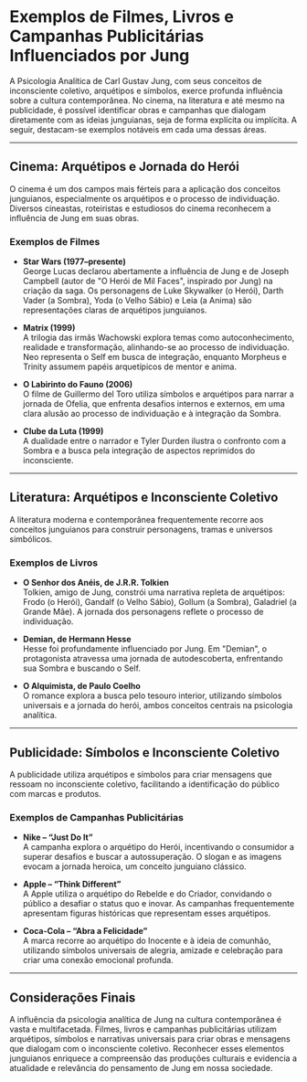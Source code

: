 
# Exemplos de Filmes, Livros e Campanhas Publicitárias Influenciados por Jung

A Psicologia Analítica de Carl Gustav Jung, com seus conceitos de inconsciente coletivo, arquétipos e símbolos, exerce profunda influência sobre a cultura contemporânea. No cinema, na literatura e até mesmo na publicidade, é possível identificar obras e campanhas que dialogam diretamente com as ideias junguianas, seja de forma explícita ou implícita. A seguir, destacam-se exemplos notáveis em cada uma dessas áreas.

---

## Cinema: Arquétipos e Jornada do Herói

O cinema é um dos campos mais férteis para a aplicação dos conceitos junguianos, especialmente os arquétipos e o processo de individuação. Diversos cineastas, roteiristas e estudiosos do cinema reconhecem a influência de Jung em suas obras.

### Exemplos de Filmes

- **Star Wars (1977–presente)**  
  George Lucas declarou abertamente a influência de Jung e de Joseph Campbell (autor de "O Herói de Mil Faces", inspirado por Jung) na criação da saga. Os personagens de Luke Skywalker (o Herói), Darth Vader (a Sombra), Yoda (o Velho Sábio) e Leia (a Anima) são representações claras de arquétipos junguianos.

- **Matrix (1999)**  
  A trilogia das irmãs Wachowski explora temas como autoconhecimento, realidade e transformação, alinhando-se ao processo de individuação. Neo representa o Self em busca de integração, enquanto Morpheus e Trinity assumem papéis arquetípicos de mentor e anima.

- **O Labirinto do Fauno (2006)**  
  O filme de Guillermo del Toro utiliza símbolos e arquétipos para narrar a jornada de Ofelia, que enfrenta desafios internos e externos, em uma clara alusão ao processo de individuação e à integração da Sombra.

- **Clube da Luta (1999)**  
  A dualidade entre o narrador e Tyler Durden ilustra o confronto com a Sombra e a busca pela integração de aspectos reprimidos do inconsciente.

---

## Literatura: Arquétipos e Inconsciente Coletivo

A literatura moderna e contemporânea frequentemente recorre aos conceitos junguianos para construir personagens, tramas e universos simbólicos.

### Exemplos de Livros

- **O Senhor dos Anéis, de J.R.R. Tolkien**  
  Tolkien, amigo de Jung, constrói uma narrativa repleta de arquétipos: Frodo (o Herói), Gandalf (o Velho Sábio), Gollum (a Sombra), Galadriel (a Grande Mãe). A jornada dos personagens reflete o processo de individuação.

- **Demian, de Hermann Hesse**  
  Hesse foi profundamente influenciado por Jung. Em "Demian", o protagonista atravessa uma jornada de autodescoberta, enfrentando sua Sombra e buscando o Self.

- **O Alquimista, de Paulo Coelho**  
  O romance explora a busca pelo tesouro interior, utilizando símbolos universais e a jornada do herói, ambos conceitos centrais na psicologia analítica.

---

## Publicidade: Símbolos e Inconsciente Coletivo

A publicidade utiliza arquétipos e símbolos para criar mensagens que ressoam no inconsciente coletivo, facilitando a identificação do público com marcas e produtos.

### Exemplos de Campanhas Publicitárias

- **Nike – “Just Do It”**  
  A campanha explora o arquétipo do Herói, incentivando o consumidor a superar desafios e buscar a autossuperação. O slogan e as imagens evocam a jornada heroica, um conceito junguiano clássico.

- **Apple – “Think Different”**  
  A Apple utiliza o arquétipo do Rebelde e do Criador, convidando o público a desafiar o status quo e inovar. As campanhas frequentemente apresentam figuras históricas que representam esses arquétipos.

- **Coca-Cola – “Abra a Felicidade”**  
  A marca recorre ao arquétipo do Inocente e à ideia de comunhão, utilizando símbolos universais de alegria, amizade e celebração para criar uma conexão emocional profunda.

---

## Considerações Finais

A influência da psicologia analítica de Jung na cultura contemporânea é vasta e multifacetada. Filmes, livros e campanhas publicitárias utilizam arquétipos, símbolos e narrativas universais para criar obras e mensagens que dialogam com o inconsciente coletivo. Reconhecer esses elementos junguianos enriquece a compreensão das produções culturais e evidencia a atualidade e relevância do pensamento de Jung em nossa sociedade.
```
